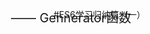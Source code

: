 #ES6学习归纳篇（一）
<span style="position: absolute; left: 160px; font-size:20px;">—— Gennerator函数</span><br />

# 